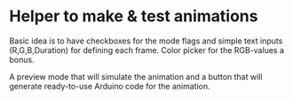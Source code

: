 # Helper to make & test animations

Basic idea is to have checkboxes for the mode flags and simple text inputs (R,G,B,Duration) for defining each frame. 
Color picker for the RGB-values a bonus.

A preview mode that will simulate the animation and a button that will generate ready-to-use Arduino code for the animation.

